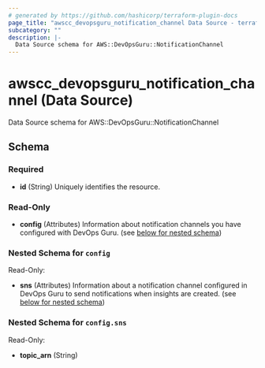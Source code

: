 ```yaml
---
# generated by https://github.com/hashicorp/terraform-plugin-docs
page_title: "awscc_devopsguru_notification_channel Data Source - terraform-provider-awscc"
subcategory: ""
description: |-
  Data Source schema for AWS::DevOpsGuru::NotificationChannel
---
```


# awscc_devopsguru_notification_channel (Data Source)

Data Source schema for AWS::DevOpsGuru::NotificationChannel



<!-- schema generated by tfplugindocs -->
## Schema

### Required

- **id** (String) Uniquely identifies the resource.

### Read-Only

- **config** (Attributes) Information about notification channels you have configured with DevOps Guru. (see [below for nested schema](#nestedatt--config))

<a id="nestedatt--config"></a>
### Nested Schema for `config`

Read-Only:

- **sns** (Attributes) Information about a notification channel configured in DevOps Guru to send notifications when insights are created. (see [below for nested schema](#nestedatt--config--sns))

<a id="nestedatt--config--sns"></a>
### Nested Schema for `config.sns`

Read-Only:

- **topic_arn** (String)


